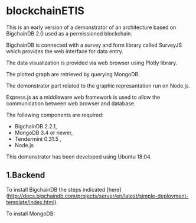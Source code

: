 # blockchainETIS


This is an early version of a demonstrator of an architecture based on BigchainDB 2.0 used as a permissioned blockchain.

BigchainDB is connected with a survey and form library called SurveyJS which provides the web interface for data entry.

The data visualization is provided via web browser using Plotly library.

The plotted graph are retrieved by querying MongoDB.

The demonstrator part related to the graphic represantation run on Node.js.

Express.js as a middleware web framework is used to allow the communication between web browser and database.

The following components are required:
- BigchainDB 2.2.1,
- MongoDB 3.4 or newer,
- Tendermint 0.31.5 ,
- Node.js 

This demonstrator has been developed using Ubuntu 18.04.

## 1.Backend
To install BigchainDB the steps indicated [here] (http://docs.bigchaindb.com/projects/server/en/latest/simple-deployment-template/index.html).

To install MongoDB:


